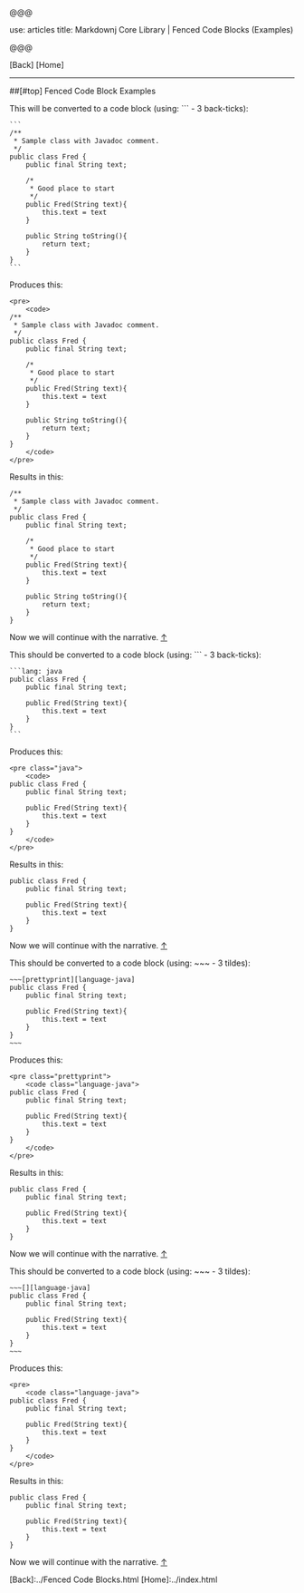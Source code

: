 @@@

use: articles
title: Markdownj Core Library | Fenced Code Blocks (Examples)

@@@

[Back] [Home]

---

##[#top] Fenced Code Block Examples

This will be converted to a code block (using: ``` - 3 back-ticks):
~~~
```
/**
 * Sample class with Javadoc comment.
 */
public class Fred {
    public final String text;

    /*
     * Good place to start
     */
    public Fred(String text){
        this.text = text
    }

    public String toString(){
        return text;
    }
}
```
~~~

Produces this:
~~~
<pre>
    <code>
/**
 * Sample class with Javadoc comment.
 */
public class Fred {
    public final String text;

    /*
     * Good place to start
     */
    public Fred(String text){
        this.text = text
    }

    public String toString(){
        return text;
    }
}
    </code>
</pre>
~~~

Results in this:
```
/**
 * Sample class with Javadoc comment.
 */
public class Fred {
    public final String text;

    /*
     * Good place to start
     */
    public Fred(String text){
        this.text = text
    }

    public String toString(){
        return text;
    }
}
```
Now we will continue with the narrative. [&uarr;](#top)

This should be converted to a code block (using: ``` - 3 back-ticks):
~~~
```lang: java
public class Fred {
    public final String text;

    public Fred(String text){
        this.text = text
    }
}
```
~~~

Produces this:
~~~
<pre class="java">
    <code>
public class Fred {
    public final String text;

    public Fred(String text){
        this.text = text
    }
}
    </code>
</pre>
~~~
Results in this:
```lang: java
public class Fred {
    public final String text;

    public Fred(String text){
        this.text = text
    }
}
```
Now we will continue with the narrative. [&uarr;](#top)

This should be converted to a code block (using: ~~~ - 3 tildes):
```
~~~[prettyprint][language-java] 
public class Fred {
    public final String text;

    public Fred(String text){
        this.text = text
    }
}
~~~
```

Produces this:
```
<pre class="prettyprint">
    <code class="language-java">
public class Fred {
    public final String text;

    public Fred(String text){
        this.text = text
    }
}
    </code>
</pre>
```

Results in this:
~~~[prettyprint][language-java] 
public class Fred {
    public final String text;

    public Fred(String text){
        this.text = text
    }
}
~~~

Now we will continue with the narrative. [&uarr;](#top)

This should be converted to a code block (using: ~~~ - 3 tildes):
```
~~~[][language-java] 
public class Fred {
    public final String text;

    public Fred(String text){
        this.text = text
    }
}
~~~
```
Produces this:
```
<pre>
    <code class="language-java">
public class Fred {
    public final String text;

    public Fred(String text){
        this.text = text
    }
}
    </code>
</pre>
```

Results in this:
~~~[][language-java] 
public class Fred {
    public final String text;

    public Fred(String text){
        this.text = text
    }
}
~~~
Now we will continue with the narrative. [&uarr;](#top)

[Back]:../Fenced Code Blocks.html
[Home]:../index.html
